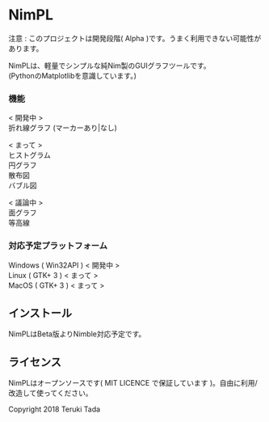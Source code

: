 # NimPL

注意 : このプロジェクトは開発段階( Alpha )です。うまく利用できない可能性があります。

NimPLは、軽量でシンプルな純Nim製のGUIグラフツールです。<br>
(PythonのMatplotlibを意識しています。)

### 機能

< 開発中 ><br>
折れ線グラフ (マーカーあり|なし)<br>

< まって ><br>
ヒストグラム<br>
円グラフ<br>
散布図<br>
バブル図<br>

< 議論中 ><br>
面グラフ<br>
等高線<br>

### 対応予定プラットフォーム
Windows ( Win32API ) < 開発中 ><br>
Linux ( GTK+ 3 ) < まって ><br>
MacOS ( GTK+ 3 ) < まって ><br>

## インストール

NimPLはBeta版よりNimble対応予定です。

## ライセンス

NimPLはオープンソースです( MIT LICENCE で保証しています )。自由に利用/改造して使ってください。

Copyright 2018 Teruki Tada
